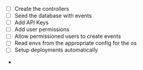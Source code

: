 - [ ] Create the controllers
- [ ] Seed the database with events
- [ ] Add API Keys
- [ ] Add user permissions
- [ ] Allow permissioned users to create events
- [ ] Read envs from the appropriate config for the os
- [ ] Setup deployments automatically
- 